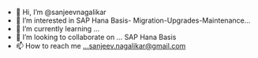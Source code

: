 - 👋 Hi, I’m @sanjeevnagalikar
- 👀 I’m interested in SAP Hana Basis- Migration-Upgrades-Maintenance...
- 🌱 I’m currently learning ...
- 💞️ I’m looking to collaborate on ... SAP Hana Basis
- 📫 How to reach me ...sanjeev.nagalikar@gmail.com

<!---
sanjeevnagalikar/sanjeevnagalikar is a ✨ special ✨ repository because its `README.md` (this file) appears on your GitHub profile.
You can click the Preview link to take a look at your changes.
--->
